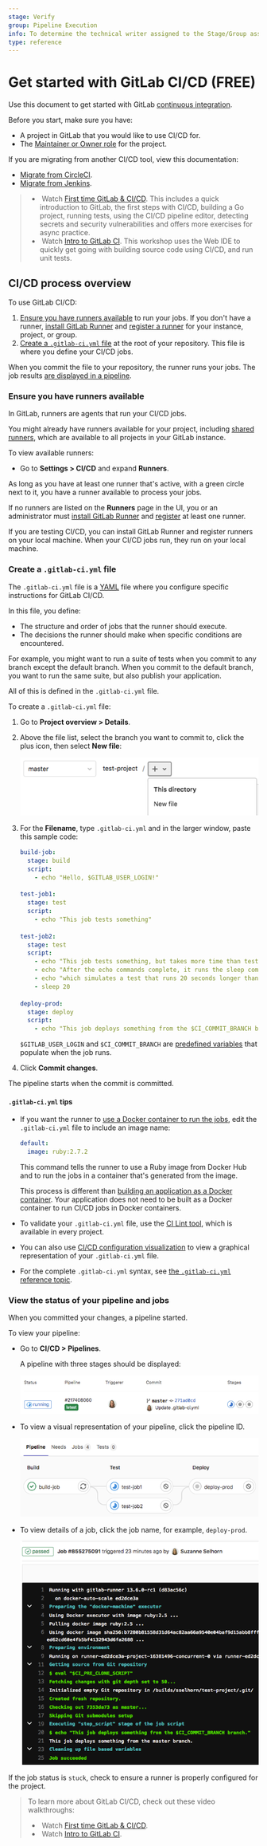 ```yaml
---
stage: Verify
group: Pipeline Execution
info: To determine the technical writer assigned to the Stage/Group associated with this page, see https://about.gitlab.com/handbook/engineering/ux/technical-writing/#assignments
type: reference
---
```


# Get started with GitLab CI/CD **(FREE)**

Use this document to get started with
GitLab [continuous integration](https://about.gitlab.com/stages-devops-lifecycle/continuous-integration/).

Before you start, make sure you have:

- A project in GitLab that you would like to use CI/CD for.
- The [Maintainer or Owner role](../../user/permissions.md) for the project.

If you are migrating from another CI/CD tool, view this documentation:

- [Migrate from CircleCI](../migration/circleci.md).
- [Migrate from Jenkins](../migration/jenkins.md).

> - <i class="fa fa-youtube-play youtube" aria-hidden="true"></i>&nbsp;Watch [First time GitLab & CI/CD](https://www.youtube.com/watch?v=kTNfi5z6Uvk&t=553s). This includes a quick introduction to GitLab, the first steps with CI/CD, building a Go project, running tests, using the CI/CD pipeline editor, detecting secrets and security vulnerabilities and offers more exercises for async practice.
> - <i class="fa fa-youtube-play youtube" aria-hidden="true"></i>&nbsp;Watch [Intro to GitLab CI](https://www.youtube.com/watch?v=l5705U8s_nQ&t=358s). This workshop uses the Web IDE to quickly get going with building source code using CI/CD, and run unit tests. 

## CI/CD process overview

To use GitLab CI/CD:

1. [Ensure you have runners available](#ensure-you-have-runners-available) to run your jobs.
   If you don't have a runner, [install GitLab Runner](https://docs.gitlab.com/runner/install/)
   and [register a runner](https://docs.gitlab.com/runner/register/) for your instance, project, or group.
1. [Create a `.gitlab-ci.yml` file](#create-a-gitlab-ciyml-file)
   at the root of your repository. This file is where you define your CI/CD jobs.

When you commit the file to your repository, the runner runs your jobs.
The job results [are displayed in a pipeline](#view-the-status-of-your-pipeline-and-jobs).

### Ensure you have runners available

In GitLab, runners are agents that run your CI/CD jobs.

You might already have runners available for your project, including
[shared runners](../runners/README.md#shared-runners), which are
available to all projects in your GitLab instance.

To view available runners:

- Go to **Settings > CI/CD** and expand **Runners**.

As long as you have at least one runner that's active, with a green circle next to it,
you have a runner available to process your jobs.

If no runners are listed on the **Runners** page in the UI, you or an administrator
must [install GitLab Runner](https://docs.gitlab.com/runner/install/) and
[register](https://docs.gitlab.com/runner/register/) at least one runner.

If you are testing CI/CD, you can install GitLab Runner and register runners on your local machine.
When your CI/CD jobs run, they run on your local machine.

### Create a `.gitlab-ci.yml` file

The `.gitlab-ci.yml` file is a [YAML](https://en.wikipedia.org/wiki/YAML) file where
you configure specific instructions for GitLab CI/CD.

In this file, you define:

- The structure and order of jobs that the runner should execute.
- The decisions the runner should make when specific conditions are encountered.

For example, you might want to run a suite of tests when you commit to
any branch except the default branch. When you commit to the default branch, you want
to run the same suite, but also publish your application.

All of this is defined in the `.gitlab-ci.yml` file.

To create a `.gitlab-ci.yml` file:

1. Go to **Project overview > Details**.
1. Above the file list, select the branch you want to commit to,
   click the plus icon, then select **New file**:

   ![New file](img/new_file_v13_6.png)

1. For the **Filename**, type `.gitlab-ci.yml` and in the larger window,
   paste this sample code:

   ```yaml
   build-job:
     stage: build
     script:
       - echo "Hello, $GITLAB_USER_LOGIN!"

   test-job1:
     stage: test
     script:
       - echo "This job tests something"

   test-job2:
     stage: test
     script:
       - echo "This job tests something, but takes more time than test-job1."
       - echo "After the echo commands complete, it runs the sleep command for 20 seconds"
       - echo "which simulates a test that runs 20 seconds longer than test-job1"
       - sleep 20

   deploy-prod:
     stage: deploy
     script:
       - echo "This job deploys something from the $CI_COMMIT_BRANCH branch."
   ```

   `$GITLAB_USER_LOGIN` and `$CI_COMMIT_BRANCH` are
   [predefined variables](../variables/predefined_variables.md)
   that populate when the job runs.

1. Click **Commit changes**.

The pipeline starts when the commit is committed.

#### `.gitlab-ci.yml` tips

- If you want the runner to [use a Docker container to run the jobs](../docker/using_docker_images.md),
  edit the `.gitlab-ci.yml` file
  to include an image name:

  ```yaml
  default:
    image: ruby:2.7.2
  ```

  This command tells the runner to use a Ruby image from Docker Hub
  and to run the jobs in a container that's generated from the image.

  This process is different than
  [building an application as a Docker container](../docker/using_docker_build.md).
  Your application does not need to be built as a Docker container to
  run CI/CD jobs in Docker containers.

- To validate your `.gitlab-ci.yml` file, use the
  [CI Lint tool](../lint.md), which is available in every project.
- You can also use [CI/CD configuration visualization](../pipeline_editor/index.md#visualize-ci-configuration) to
  view a graphical representation of your `.gitlab-ci.yml` file.
- For the complete `.gitlab-ci.yml` syntax, see
  [the `.gitlab-ci.yml` reference topic](../yaml/README.md).

### View the status of your pipeline and jobs

When you committed your changes, a pipeline started.

To view your pipeline:

- Go to **CI/CD > Pipelines**.

  A pipeline with three stages should be displayed:

  ![Three stages](img/three_stages_v13_6.png)

- To view a visual representation of your pipeline, click the pipeline ID.

  ![Pipeline graph](img/pipeline_graph_v13_6.png)

- To view details of a job, click the job name, for example, `deploy-prod`.

  ![Job details](img/job_details_v13_6.png)

If the job status is `stuck`, check to ensure a runner is properly configured for the project.

> To learn more about GitLab CI/CD, check out these video walkthroughs:
>
> - <i class="fa fa-youtube-play youtube" aria-hidden="true"></i>&nbsp;Watch [First time GitLab & CI/CD](https://www.youtube.com/watch?v=kTNfi5z6Uvk&t=150s).
> - <i class="fa fa-youtube-play youtube" aria-hidden="true"></i>&nbsp;Watch [Intro to GitLab CI](https://www.youtube.com/watch?v=l5705U8s_nQ&t=358s).
